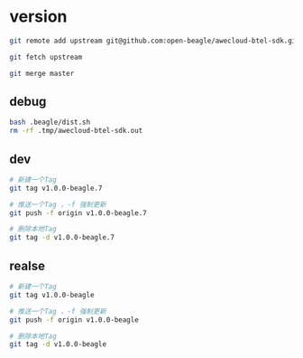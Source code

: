 # version

<!-- https://github.com/open-beagle/awecloud-btel-sdk -->

```bash
git remote add upstream git@github.com:open-beagle/awecloud-btel-sdk.git

git fetch upstream

git merge master
```

## debug

```bash
bash .beagle/dist.sh
rm -rf .tmp/awecloud-btel-sdk.out
```

## dev

```bash
# 新建一个Tag
git tag v1.0.0-beagle.7

# 推送一个Tag ，-f 强制更新
git push -f origin v1.0.0-beagle.7

# 删除本地Tag
git tag -d v1.0.0-beagle.7
```

## realse

```bash
# 新建一个Tag
git tag v1.0.0-beagle

# 推送一个Tag ，-f 强制更新
git push -f origin v1.0.0-beagle

# 删除本地Tag
git tag -d v1.0.0-beagle
```
